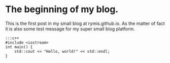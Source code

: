 The beginning of my blog.
=========================

This is the first post in my small blog at rymis.github.io. As the matter of fact it is also some test message for my super small blog platform.

	:::c++
	#include <iostream>
	int main() {
		std::cout << "Hello, world!" << std::endl;
	}

